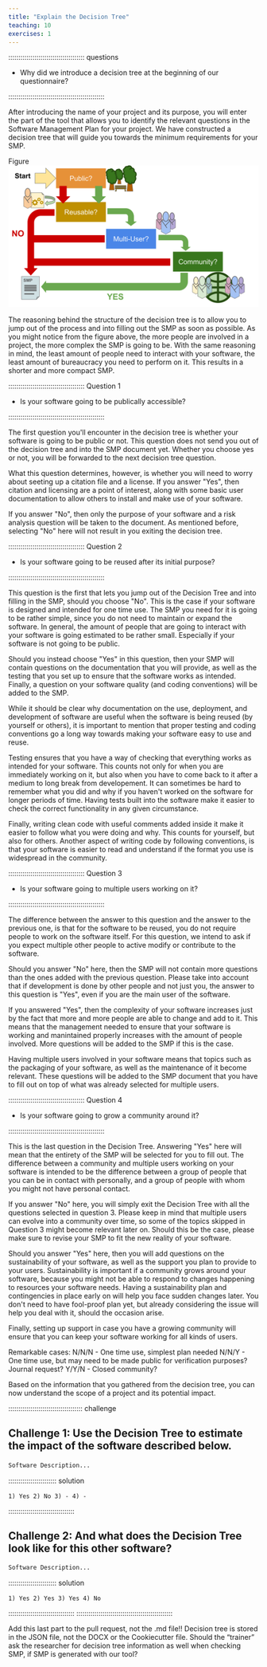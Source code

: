 ```yaml
---
title: "Explain the Decision Tree"
teaching: 10
exercises: 1
---
```



:::::::::::::::::::::::::::::::::::::: questions 

- Why did we introduce a decision tree at the beginning of our questionnaire?

::::::::::::::::::::::::::::::::::::::::::::::::

After introducing the name of your project and its purpose, you will enter the part of the tool that allows you to identify the relevant questions in the Software Management Plan for your project. We have constructed a decision tree that will guide you towards the minimum requirements for your SMP.

Figure
![Decision Tree Layout](../img/Decision_Tree_graphic.svg)

The reasoning behind the structure of the decision tree is to allow you to jump out of the process and into filling out the SMP as soon as possible. As you might notice from the figure above, the more people are involved in a project, the more complex the SMP is going to be.
With the same reasoning in mind, the least amount of people need to interact with your software, the least amount of bureaucracy you need to perform on it. This results in a shorter and more compact SMP.

:::::::::::::::::::::::::::::::::::::: Question 1

- Is your software going to be publically accessible?

::::::::::::::::::::::::::::::::::::::::::::::::

The first question you'll encounter in the decision tree is whether your software is going to be public or not. This question does not send you out of the decision tree and into the SMP document yet. Whether you choose yes or not, you will be forwarded to the next decision tree question.

What this question determines, however, is whether you will need to worry about seeting up a citation file and a license. If you answer "Yes", then citation and licensing are a point of interest, along with some basic user documentation to allow others to install and make use of your software.

If you answer "No", then only the purpose of your software and a risk analysis question will be taken to the document. As mentioned before, selecting "No" here will not result in you exiting the decision tree.

:::::::::::::::::::::::::::::::::::::: Question 2

- Is your software going to be reused after its initial purpose?

::::::::::::::::::::::::::::::::::::::::::::::::

This question is the first that lets you jump out of the Decision Tree and into filling in the SMP, should you choose "No". This is the case if your software is designed and intended for one time use. The SMP you need for it is going to be rather simple, since you do not need to maintain or expand the software. In general, the amount of people that are going to interact with your software is going estimated to be rather small. Especially if your software is not going to be public.

Should you instead choose "Yes" in this question, then your SMP will contain questions on the documentation that you will provide, as well as the testing that you set up to ensure that the software works as intended. Finally, a question on your software quality (and coding conventions) will be added to the SMP.

While it should be clear why documentation on the use, deployment, and development of software are useful when the software is being reused (by yourself or others), it is important to mention that proper testing and coding conventions go a long way towards making your software easy to use and reuse.

Testing ensures that you have a way of checking that everything works as intended for your software. This counts not only for when you are immediately working on it, but also when you have to come back to it after a medium to long break from developement. It can sometimes be hard to remember what you did and why if you haven't worked on the software for longer periods of time. Having tests built into the software make it easier to check the correct functionality in any given circumstance.

Finally, writing clean code with useful comments added inside it make it easier to follow what you were doing and why. This counts for yourself, but also for others. Another aspect of writing code by following conventions, is that your software is easier to read and understand if the format you use is widespread in the community.


:::::::::::::::::::::::::::::::::::::: Question 3

- Is your software going to multiple users working on it?

::::::::::::::::::::::::::::::::::::::::::::::::

The difference between the answer to this question and the answer to the previous one, is that for the software to be reused, you do not require people to work on the software itself. For this question, we intend to ask if you expect multiple other people to active modify or contribute to the software. 

Should you answer "No" here, then the SMP will not contain more questions than the ones added with the previous question. Please take into account that if development is done by other people and not just you, the answer to this question is "Yes", even if you are the main user of the software.

If you answered "Yes", then the complexity of your software increases just by the fact that more and more people are able to change and add to it. This means that the management needed to ensure that your software is working and manintained properly increases with the amount of people involved. More questions will be added to the SMP if this is the case.

Having multiple users involved in your software means that topics such as the packaging of your software, as well as the maintenance of it become relevant. These questions will be added to the SMP document that you have to fill out on top of what was already selected for multiple users.


:::::::::::::::::::::::::::::::::::::: Question 4

- Is your software going to grow a community around it?

::::::::::::::::::::::::::::::::::::::::::::::::

This is the last question in the Decision Tree. Answering "Yes" here will mean that the entirety of the SMP will be selected for you to fill out. The difference between a community and multiple users working on your software is intended to be the difference between a group of people that you can be in contact with personally, and a group of people with whom you might not have personal contact.

If you answer "No" here, you will simply exit the Decision Tree with all the questions selected in question 3. Please keep in mind that multiple users can evolve into a community over time, so some of the topics skipped in Question 3 might become relevant later on. Should this be the case, please make sure to revise your SMP to fit the new reality of your software.

Should you answer "Yes" here, then you will add questions on the sustainability of your software, as well as the support you plan to provide to your users. Sustainability is important if a community grows around your software, because you might not be able to respond to changes happening to resources your software needs. Having a sustainability plan and contingencies in place early on will help you face sudden changes later. You don't need to have fool-proof plan yet, but already considering the issue will help you deal with it, should the occasion arise.

Finally, setting up support in case you have a growing community will ensure that you can keep your software working for all kinds of users.



Remarkable cases:
N/N/N - One time use, simplest plan needed
N/N/Y - One time use, but may need to be made public for verification purposes? Journal request?
Y/Y/N - Closed community?

Based on the information that you gathered from the decision tree, you can now understand the scope of a project and its potential impact.


::::::::::::::::::::::::::::::::::::: challenge 

## Challenge 1: Use the Decision Tree to estimate the impact of the software described below.


```r
Software Description...
```

:::::::::::::::::::::::: solution 
 
```
1) Yes 2) No 3) - 4) -
```

:::::::::::::::::::::::::::::::::


## Challenge 2: And what does the Decision Tree look like for this other software?

```r
Software Description...
```
:::::::::::::::::::::::: solution 

```
1) Yes 2) Yes 3) Yes 4) No
```

:::::::::::::::::::::::::::::::::
::::::::::::::::::::::::::::::::::::::::::::::::


Add this last part to the pull request, not the .md file!!
Decision tree is stored in the JSON file, not the DOCX or the Cookiecutter file.
Should the “trainer” ask the researcher for decision tree information as well when checking SMP, if SMP is generated with our tool?
